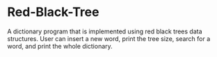 # Red-Black-Tree
 A dictionary program that is implemented using red black trees data structures. User can insert a new word, print the tree size, search for a word, and print the whole dictionary.
